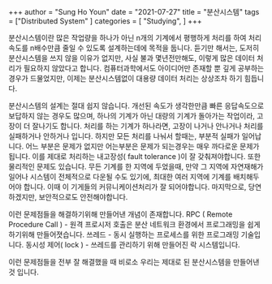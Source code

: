 +++ 
	author = "Sung Ho Youn" 
	date = "2021-07-27"
	title = "분산시스템" 
	tags = ["Distributed System" ] 
	categories = [ "Studying", ] 
+++

분산시스템이란 많은 작업량을 하나가 아닌 n개의 기계에서 평행하게 처리를 하여 처리 속도를 n배수만큼 줄일 수 있도록 설계하는데에 목적을 둡니다.
듣기만 해서는, 도저히 분산시스템을 쓰지 않을 이유가 없지만, 사실 불과 몇년전만해도, 이렇게 많은 데이터 처리가 필요하지 않았다고 합니다.
컴퓨터과학에서도 아이디어만 존재할 뿐 깊게 공부하는 경우가 드물었지만, 이제는 분산시스템없이 대용량 데이터 처리는 상상조차 하기 힘듭니다.

분산시스템의 설계는 절대 쉽지 않습니다. 개선된 속도가 생각한만큼 빠른 응답속도으로 보답하지 않는 경우도 많으며, 하나의 기계가 아닌 대량의 기계가 돌아가는 작업이라,
고장이 더 잘나기도 합니다. 처리를 하는 기계가 하나라면, 고장이 나거나 안나거나 처리를 실패하거나 안하거나 입니다. 하지만 모든 처리를 나눠서 할때는, 부분적 실패가 일어납니다.
어느 부분은 문제가 없지만 어는부분은 문제가 되는경우는 매우 까다로운 문제가 됩니다. 이를 제대로 처리하는 내고장성( fault tolerance )이 잘 갖춰져야합니다. 또한 물리적인 문제도 있습니다. 무든 기계를 한 지역에 두었을때,
만약 그 지역에 자연재해가 일어나 시스템이 전체적으로 다운될 수도 있기에, 최대한 여러 지역에 기계를 배치해두어야 합니다. 이때 이 기게들의 커뮤니케이션처리가 잘 되어야합니다.
마지막으로, 당연하겠지만, 보안적으로도 안전해야합니다.

이런 문제점들을 해결하기위해 만들어낸 개념이 존재합니다.
RPC ( Remote Procedure Call ) - 원격 프로시저 호출은 분산 네트워크 환경에서 프로그래밍을 쉽게 하기위해 만들어졋습니다.
쓰레드 - 동시 실행하는 프로세스를 위한 프로그래밍 기술입니다.
동시성 제어( lock ) - 쓰레드를 관리하기 위해 만들어진 락 시스템입니다. 
 
이런 문제점들을 전부 잘 해결했을 때 비로소 우리는 제대로 된 분산시스템을 만들어낸것 입니다.

  